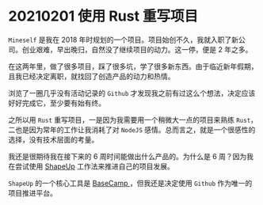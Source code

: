 # 20210201 使用 Rust 重写项目

`Mineself` 是我在 2018 年时规划的一个项目。项目始创不久，我就入职了新公司。创业艰难，早出晚归，自然没了继续项目的动力。这一停，便是 2 年之多。

在这两年里，做了很多项目，踩了很多坑，学了很多新东西。由于临近新年假期，且我已经决定离职，就找回了创造产品的动力和热情。

浏览了一圈几乎没有活动记录的 `Github` 才发现我之前有过这么个想法，决定应该好好完成它，至少要有始有终。

之所以用 `Rust` 重写项目，一是因为我需要用一个稍微大一点的项目来熟练 `Rust`，二也是因为常年的工作让我消耗了对 `NodeJS` 感情。总而言之，就是一个很感性的选择，没有技术层面的考量。

我还是很期待我在接下来的 6 周时间能做出什么产品的。为什么是 6 周？因为我在尝试使用 [ShapeUp](https://basecamp.com/shapeup/webbook) 工作法来推进自己的项目发展。

`ShapeUp` 的一个核心工具是 [ BaseCamp ](https://basecamp.com/)，但我还是决定使用 `Github` 作为唯一的项目推进平台。
